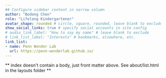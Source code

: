 ```yaml
---
## Configure sidebar content in narrow column
author: "Bodong Chen"
role: "Lifelong Kindergartener"
avatar_shape: rounded # circle, square, rounded, leave blank to exclude
show_social_links: true # specify social accounts in site config
# audio_link_label: "How to say my name" # leave blank to exclude
# link_list_label: "Interests" # bookmarks, elsewhere, etc.
link_list:
- name: Penn Wonder Lab
  url: https://penn-wonderlab.github.io/
---
```


** index doesn't contain a body, just front matter above.
See about/list.html in the layouts folder **